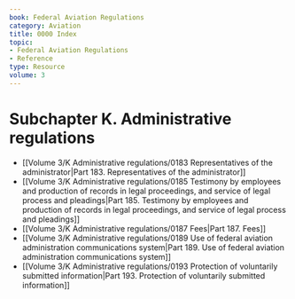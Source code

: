 ```yaml
---
book: Federal Aviation Regulations
category: Aviation
title: 0000 Index
topic:
- Federal Aviation Regulations
- Reference
type: Resource
volume: 3
---
```


# Subchapter K. Administrative regulations

- [[Volume 3/K Administrative regulations/0183 Representatives of the administrator|Part 183. Representatives of the administrator]]
- [[Volume 3/K Administrative regulations/0185 Testimony by employees and production of records in legal proceedings, and service of legal process and pleadings|Part 185. Testimony by employees and production of records in legal proceedings, and service of legal process and pleadings]]
- [[Volume 3/K Administrative regulations/0187 Fees|Part 187. Fees]]
- [[Volume 3/K Administrative regulations/0189 Use of federal aviation administration communications system|Part 189. Use of federal aviation administration communications system]]
- [[Volume 3/K Administrative regulations/0193 Protection of voluntarily submitted information|Part 193. Protection of voluntarily submitted information]]